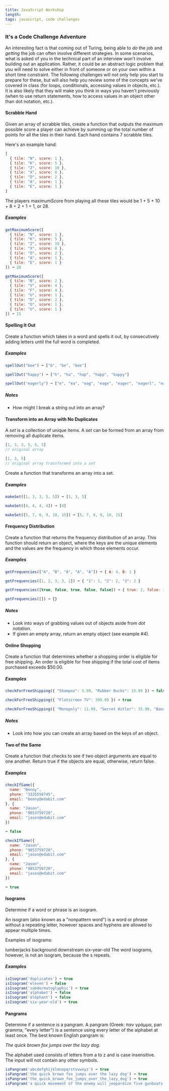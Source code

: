 ```yaml
---
title: JavaScript Workshop
length:
tags: javascript, code challenges
---
```


### It's a Code Challenge Adventure

An interesting fact is that coming out of Turing, being able to _do_ the job and _getting_ the job can often involve different strategies.  In some scenarios, what is asked of you in the technical part of an interview won't involve building out an application.  Rather, it could be an abstract logic problem that you will need to solve either in front of someone or on your own within a short time constraint.  The following challenges will not only help you start to prepare for these, but will also help you review some of the concepts we've covered in class (for loops, conditionals, accessing values in objects, etc.).  It is also likely that they will make you think in ways you haven't previously (when to use return statements, how to access values in an object other than dot notation, etc.).    

#### Scrabble Hand

Given an array of scrabble tiles, create a function that outputs the maximum possible score a player can achieve by summing up the total number of points for all the tiles in their hand. Each hand contains 7 scrabble tiles.

Here's an example hand:

```js
[
  { tile: "N", score: 1 },
  { tile: "K", score: 5 },
  { tile: "Z", score: 10 },
  { tile: "X", score: 8 },
  { tile: "D", score: 2 },
  { tile: "A", score: 1 },
  { tile: "E", score: 1 }
]
```

The players maximumScore from playing all these tiles would be 1 + 5 + 10 + 8 + 2 + 1 + 1, or 28.

##### Examples

```js
getMaximumScore([
  { tile: "N", score: 1 },
  { tile: "K", score: 5 },
  { tile: "Z", score: 10 },
  { tile: "X", score: 8 },
  { tile: "D", score: 2 },
  { tile: "A", score: 1 },
  { tile: "E", score: 1 }
]) ➞ 28

getMaximumScore([
  { tile: "B", score: 2 },
  { tile: "V", score: 4 },
  { tile: "F", score: 4 },
  { tile: "U", score: 1 },
  { tile: "D", score: 2 },
  { tile: "O", score: 1 },
  { tile: "U", score: 1 }
]) ➞ 15
```


#### Spelling It Out

Create a function which takes in a word and spells it out, by consecutively adding letters until the full word is completed.

##### Examples

```js
spellOut("bee") ➞ ["b", "be", "bee"]

spellOut("happy") ➞ ["h", "ha", "hap", "happ", "happy"]

spellOut("eagerly") ➞ ["e", "ea", "eag", "eage", "eager", "eagerl", "eagerly"]
```

##### Notes
* How might I break a string out into an array?

#### Transform into an Array with No Duplicates

A *set* is a collection of unique items. A *set* can be formed from an array from removing all duplicate items.

```js
[1, 3, 3, 5, 5, 5]
// original array

[1, 3, 5]
// original array transformed into a set
```

Create a function that transforms an array into a set.

##### Examples

```js
makeSet([1, 3, 3, 5, 5]) ➞ [1, 3, 5]

makeSet([4, 4, 4, 4]) ➞ [4]

makeSet([5, 7, 8, 9, 10, 15]) ➞ [5, 7, 8, 9, 10, 15]
```

#### Frequency Distribution

Create a function that returns the frequency distribution of an array. This function should return an object, where the keys are the unique elements and the values are the frequency in which those elements occur.

##### Examples

```js
getFrequencies(["A", "B", "A", "A", "A"]) ➞ { A: 4, B: 1 }

getFrequencies([1, 2, 3, 3, 2]) ➞ { "1": 1, "2": 2, "3": 2 }

getFrequencies([true, false, true, false, false]) ➞ { true: 2, false: 3 }

getFrequencies([]) ➞ {}
```

##### Notes
* Look into ways of grabbing values out of objects aside from *dot notation*.
* If given an empty array, return an empty object (see example #4).

#### Online Shopping

Create a function that determines whether a shopping order is eligible for free shipping. An order is eligible for free shipping if the total cost of items purchased exceeds $50.00.

##### Examples

```js
checkForFreeShipping({ "Shampoo": 5.99, "Rubber Ducks": 15.99 }) ➞ false

checkForFreeShipping({ "Flatscreen TV": 399.99 }) ➞ true

checkForFreeShipping({ "Monopoly": 11.99, "Secret Hitler": 35.99, "Bananagrams": 13.99 }) ➞ true
```

##### Notes
* Look into how you can create an array based on the keys of an object.


#### Two of the Same

Create a function that checks to see if two object arguments are equal to one another. Return true if the objects are equal, otherwise, return false.

##### Examples

```js
checkIfSame({
  name: "Benny",
  phone: "3325558745",
  email: "benny@edabit.com"
}, {
  name: "Jason",
  phone: "9853759720",
  email: "jason@edabit.com"
})

➞ false

checkIfSame({
  name: "Jason",
  phone: "9853759720",
  email: "jason@edabit.com"
}, {
  name: "Jason",
  phone: "9853759720",
  email: "jason@edabit.com"
})

➞ true
```

#### Isograms

Determine if a word or phrase is an isogram.

An isogram (also known as a "nonpattern word") is a word or phrase without a repeating letter, however spaces and hyphens are allowed to appear multiple times.

Examples of isograms:

lumberjacks
background
downstream
six-year-old
The word isograms, however, is not an isogram, because the s repeats.

##### Examples

```js
isIsogram('duplicates') ➞ true
isIsogram('eleven') ➞ false
isIsogram('subdermatoglyphic') ➞ true
isIsogram('alphabet') ➞ false
isIsogram('éléphant') ➞ false
isIsogram('six-year-old') ➞ true
```

#### Pangrams

Determine if a sentence is a pangram. A pangram (Greek: παν γράμμα, pan gramma, "every letter") is a sentence using every letter of the alphabet at least once. The best known English pangram is:

_The quick brown fox jumps over the lazy dog._

The alphabet used consists of letters from a to z and is case insensitive. The input will not contain any other symbols.

```js
isPangram('abcdefghijklmnopqrstuvwxyz') ➞ true
isPangram('the quick brown fox jumps over the lazy dog') ➞ true
isPangram('the_quick_brown_fox_jumps_over_the_lazy_dog') ➞ true
isPangram('a quick movement of the enemy will jeopardize five gunboats') ➞ false
```



